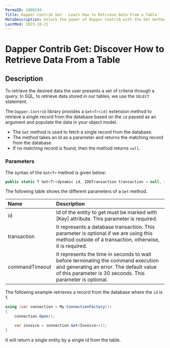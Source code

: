 ```yaml
---
PermaID: 1000194
Title: Dapper Contrib Get - Learn How to Retrieve Data From a Table
MetaDescription: Unlock the power of Dapper Contrib with the Get method to retrieve data from a table. Learn how to use the simplest way to get rows from a database table without writing any SQL.
LastMod: 2023-10-21
---
```


# Dapper Contrib Get: Discover How to Retrieve Data From a Table

## Description

To retrieve the desired data the user presents a set of criteria through a query. In SQL, to retrieve data stored in our tables, we use the `SELECT` statement.

The `Dapper.Contrib` library provides a `Get<T>(id)` extension method to retrieve a single record from the database based on the `id` passed as an argument and populate the data in your object model.

 - The `Get` method is used to fetch a single record from the database. 
 - The method takes an id as a parameter and returns the matching record from the database.
 - If no matching record is found, then the method returns `null`.

### Parameters

The syntax of the `Get<T>` method is given below:

```csharp
public static T Get<T>(dynamic id, IDbTransaction transaction = null, int? commandTimeout = null)
```

The following table shows the different parameters of a `Get` method.

| Name | Description |
| :--- | :---------- |
| id             | Id of the entity to get must be marked with [Key] attribute. This parameter is required. |
| transaction    | It represents a database transaction. This parameter is optional if we are using this method outside of a transaction, otherwise, it is required. |
| commandTimeout | It represents the time in seconds to wait before terminating the command execution and generating an error. The default value of this parameter is 30 seconds. This parameter is optional. |

The following example retrieves a record from the database where the `id` is 1.

```csharp
using (var connection = My.ConnectionFactory())
{
    connection.Open();

    var invoice = connection.Get<Invoice>(1);
}
```

It will return a single entity by a single id from the table. 